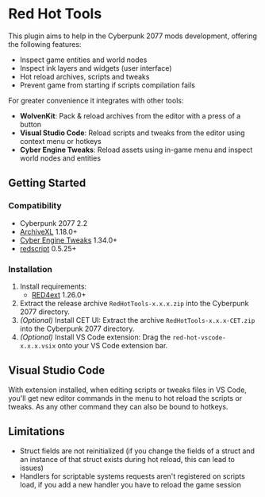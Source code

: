 # Red Hot Tools

This plugin aims to help in the Cyberpunk 2077 mods development, offering the following features:

- Inspect game entities and world nodes
- Inspect ink layers and widgets (user interface)
- Hot reload archives, scripts and tweaks
- Prevent game from starting if scripts compilation fails

For greater convenience it integrates with other tools:

- **WolvenKit**: Pack & reload archives from the editor with a press of a button
- **Visual Studio Code**: Reload scripts and tweaks from the editor using context menu or hotkeys
- **Cyber Engine Tweaks**: Reload assets using in-game menu and inspect world nodes and entities

## Getting Started

### Compatibility

- Cyberpunk 2077 2.2
- [ArchiveXL](https://github.com/psiberx/cp2077-archive-xl) 1.18.0+
- [Cyber Engine Tweaks](https://github.com/yamashi/CyberEngineTweaks) 1.34.0+
- [redscript](https://github.com/jac3km4/redscript) 0.5.25+

### Installation

1. Install requirements:
   - [RED4ext](https://docs.red4ext.com/getting-started/installing-red4ext) 1.26.0+
2. Extract the release archive `RedHotTools-x.x.x.zip` into the Cyberpunk 2077 directory.
3. _(Optional)_ Install CET UI: Extract the archive `RedHotTools-x.x.x-CET.zip` into the Cyberpunk 2077 directory.
4. _(Optional)_ Install VS Code extension: Drag the `red-hot-vscode-x.x.x.vsix` onto your VS Code extension bar.

## Visual Studio Code

With extension installed, when editing scripts or tweaks files in VS Code, 
you'll get new editor commands in the menu to hot reload the scripts or tweaks.
As any other command they can also be bound to hotkeys.

## Limitations

- Struct fields are not reinitialized (if you change the fields of a struct and an instance of that struct exists during hot reload, this can lead to issues)
- Handlers for scriptable systems requests aren't registered on scripts load, if you add a new handler you have to reload the game session 
